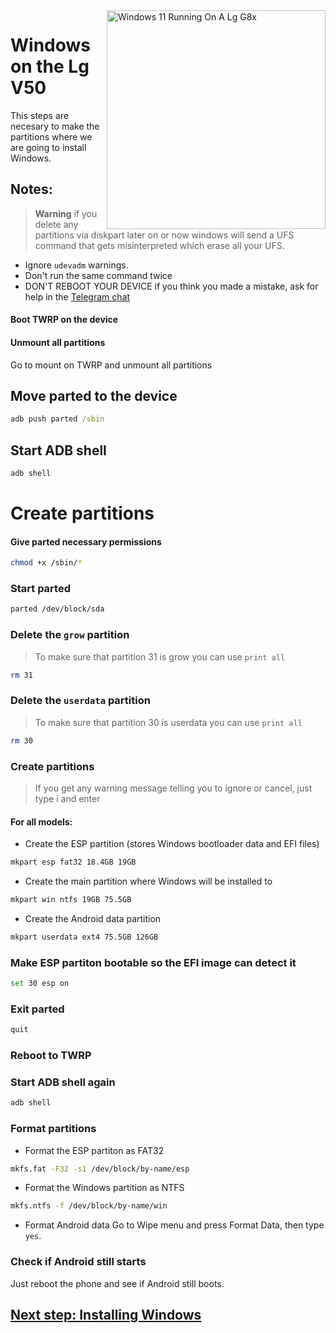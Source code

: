  <img align="right" src="https://github.com/Icesito68/Port-Windows-11-Lg-G8x/blob/Lg-V50/flashlmdd.png" width="350" alt="Windows 11 Running On A Lg G8x">


# Windows on the Lg V50

This steps are necesary to make the partitions where we are going to install Windows.

## Notes:
> **Warning** if you delete any partitions via diskpart later on or now windows will send a UFS command that gets misinterpreted which erase all your UFS.
- Ignore `udevadm` warnings.
- Don't run the same command twice
- DON'T REBOOT YOUR DEVICE if you think you made a mistake, ask for help in the [Telegram chat](https://t.me/winong8x)

#### Boot TWRP on the device


#### Unmount all partitions
Go to mount on TWRP and unmount all partitions

## Move parted to the device
```cmd
adb push parted /sbin
```

## Start ADB shell
```cmd
adb shell
```

# Create partitions
#### Give parted necessary permissions
```sh
chmod +x /sbin/*
```


### Start parted
```sh
parted /dev/block/sda
```

### Delete the `grow` partition
>To make sure that partition 31 is grow you can use
>  `print all`
```sh
rm 31
```

### Delete the `userdata` partition 
>To make sure that partition 30 is userdata you can use
>  `print all`
```sh
rm 30
```

### Create partitions
> If you get any warning message telling you to ignore or cancel, just type i and enter

#### For all models:

- Create the ESP partition (stores Windows bootloader data and EFI files)
```sh
mkpart esp fat32 18.4GB 19GB
```

- Create the main partition where Windows will be installed to
```sh
mkpart win ntfs 19GB 75.5GB
```

- Create the Android data partition
```sh
mkpart userdata ext4 75.5GB 126GB
```


### Make ESP partiton bootable so the EFI image can detect it
```sh
set 30 esp on
```

### Exit parted
```sh
quit
```

### Reboot to TWRP

### Start ADB shell again
```cmd
adb shell
```

### Format partitions
- Format the ESP partiton as FAT32
```sh
mkfs.fat -F32 -s1 /dev/block/by-name/esp
```

- Format the Windows partition as NTFS
```sh
mkfs.ntfs -f /dev/block/by-name/win
```

- Format Android data
Go to Wipe menu and press Format Data, then type `yes`.

### Check if Android still starts
Just reboot the phone and see if Android still boots.


## [Next step: Installing Windows](2-Instalation.md)
